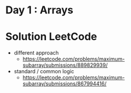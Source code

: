 # Day 1 : Arrays

# Solution LeetCode

- different approach
  - https://leetcode.com/problems/maximum-subarray/submissions/889829939/
- standard / common logic
  - https://leetcode.com/problems/maximum-subarray/submissions/867994416/

